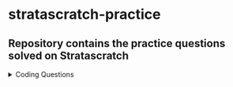# stratascratch-practice
## Repository contains the practice questions solved on Stratascratch

<details>
  <summary>Coding Questions</summary>
  
  | Question | Link to question | Difficulty |
  | --------------- | --------------- | --------------- |
  | Gender With Most Doctor Appointments | https://platform.stratascratch.com/coding/10170-gender-with-most-doctor-appointments | Easy |
  | Number Of Records By Variety | https://platform.stratascratch.com/coding/10168-number-of-records-by-variety | Easy |
  | Count the number of movies that Abigail Breslin nominated for oscar | https://platform.stratascratch.com/coding/10128-count-the-number-of-movies-that-abigail-breslin-nominated-for-oscar | Easy |
  | Account Registrations | https://platform.stratascratch.com/coding/2126-account-registrations | Easy |
  | Mobile and Web Logins | https://platform.stratascratch.com/coding/2080-mobile-and-web-logins | Easy |
  | Salaries Differences | https://platform.stratascratch.com/coding/10308-salaries-differences | Easy |
  | Finding Updated Records | https://platform.stratascratch.com/coding/10299-finding-updated-records | Easy |
  | Find all inspections which are part of an inactive program | https://platform.stratascratch.com/coding/10277-find-all-inspections-which-are-part-of-an-inactive-program | Easy |
  | Order all countries by the year they first participated in the Olympics | https://platform.stratascratch.com/coding/10184-order-all-countries-by-the-year-they-first-participated-in-the-olympics | Easy |
  | Total Cost Of Orders | https://platform.stratascratch.com/coding/10183-total-cost-of-orders | Easy |
  | Bikes Last Used | https://platform.stratascratch.com/coding/10176-bikes-last-used | Easy |
  | Find all posts which were reacted to with a heart | https://platform.stratascratch.com/coding/10087-find-all-posts-which-were-reacted-to-with-a-heart | Easy |
  | Find the average distance traveled in each hour | https://platform.stratascratch.com/coding/10006-find-the-average-distance-traveled-in-each-hour | Easy |
  | Hour Of Highest Gas Expense | https://platform.stratascratch.com/coding/10005-hour-of-highest-gas-expense | Easy |
  | Find all Lyft rides which happened on rainy days before noon | https://platform.stratascratch.com/coding/10004-find-all-lyft-rides-which-happened-on-rainy-days-before-noon | Easy |
  | Lyft Driver Wages | https://platform.stratascratch.com/coding/10003-lyft-driver-wages | Easy |
  | QBs With Most Interceptions | https://platform.stratascratch.com/coding/9969-qbs-with-most-interceptions | Easy |
  | Top 10 QBs | https://platform.stratascratch.com/coding/9962-top-10-qbs | Easy |
  | Total Employees in Each Department | https://platform.stratascratch.com/coding/9861-find-the-number-of-employees-in-each-department | Easy |
  | Find the average of inspections scores between 91 and 100 | https://platform.stratascratch.com/coding/9707-find-the-average-of-inspections-scores-between-91-and-100 | Easy |
  | Find the number of inspections per day | https://platform.stratascratch.com/coding/9704-find-the-number-of-inspections-per-day | Easy |
  | Find the most common grade earned by bakeries | https://platform.stratascratch.com/coding/9703-find-the-most-common-grade-earned-by-bakeries | Easy |
  | Find the average score for grades A, B, and C | https://platform.stratascratch.com/coding/9693-find-the-average-score-for-grades-a-b-and-c | Easy |
  | Find all routine inspections where high-risk issues were found | https://platform.stratascratch.com/coding/9690-find-all-routine-inspections-where-high-risk-issues-were-found | Easy |
  | Inspection For Glassell Coffee Shop | https://platform.stratascratch.com/coding/9689-inspection-for-glassell-coffee-shop | Easy |
  | Count the number of user events performed by MacBookPro users | https://platform.stratascratch.com/coding/9653-count-the-number-of-user-events-performed-by-macbookpro-users | Easy |
  | Oregon's Prior Month's Sales | https://platform.stratascratch.com/coding/2160-oregons-prior-months-sales | Easy |
  | Active Users Per Platform | https://platform.stratascratch.com/coding/2072-active-users-per-platform | Easy |
  | Total Shipment Weight | https://platform.stratascratch.com/coding/2058-total-shipment-weight | Easy |
  | Weight For First Shipment | https://platform.stratascratch.com/coding/2057-weight-for-first-shipment | Easy |
  | Unique Users Per Client Per Month | https://platform.stratascratch.com/coding/2024-unique-users-per-client-per-month | Easy |
  | Total Number Of Housing Units | https://platform.stratascratch.com/coding/10167-total-number-of-housing-units | Easy |
  | Sorting By Second Character | https://platform.stratascratch.com/coding/2166-sorting-by-second-character | Easy |
  | Admin Department Employees Beginning in April or Later | https://platform.stratascratch.com/coding/9845-find-the-number-of-employees-working-in-the-admin-department | Easy |
  | Customer Details | https://platform.stratascratch.com/coding/9891-customer-details | Easy |
  | Number of Shipments Per Month | https://platform.stratascratch.com/coding/2056-number-of-shipments-per-month | Easy |
  | Reviews of Hotel Arena | https://platform.stratascratch.com/coding/10166-reviews-of-hotel-arena | Easy |
  | 3 Bed Minimum | https://platform.stratascratch.com/coding/9627-3-bed-minimum | Easy |
  | Cheapest Properties | https://platform.stratascratch.com/coding/9625-cheapest-properties | Easy |
  | Dirty Hotel Rooms | https://platform.stratascratch.com/coding/9602-dirty-hotel-rooms | Easy |
  | Find all neighborhoods present in this dataset | https://platform.stratascratch.com/coding/9626-find-all-neighborhoods-present-in-this-dataset | Easy |
  | Total AdWords Earnings | https://platform.stratascratch.com/coding/10164-total-adwords-earnings | Easy |
  | Number Of Acquisitions | https://platform.stratascratch.com/coding/10162-number-of-acquisitions | Easy |
  | Pending Claims | https://platform.stratascratch.com/coding/2083-pending-claims | Easy |
  | Number of Hires During Specific Time Period | https://platform.stratascratch.com/coding/2151-number-of-hires-during-specific-time-period | Easy |
  | Rank guests based on their ages | https://platform.stratascratch.com/coding/10160-rank-guests-based-on-their-ages | Easy |
  | Find the number of Yelp businesses that sell pizza | https://platform.stratascratch.com/coding/10153-find-the-number-of-yelp-businesses-that-sell-pizza | Easy |
  | Find the review count for one-star businesses from yelp | https://platform.stratascratch.com/coding/10050-find-the-review-count-for-one-star-businesses-from-yelp | Easy |
  | Total Salary by Department | https://platform.stratascratch.com/coding/9869-find-the-total-salary-of-each-department | Medium |
  | Most Profitable Companies | https://platform.stratascratch.com/coding/10354-most-profitable-companies | Medium |
  | Workers With The Highest Salaries | https://platform.stratascratch.com/coding/10353-workers-with-the-highest-salaries | Medium |
  | Average On-Time Order Value | https://platform.stratascratch.com/coding/2153-average-on-time-order-value | Medium |
  
  

  
  
  
  
  
  

</details>


